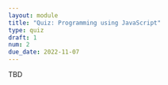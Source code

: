 ```yaml
---
layout: module
title: "Quiz: Programming using JavaScript"
type: quiz
draft: 1
num: 2
due_date: 2022-11-07
---
```


TBD